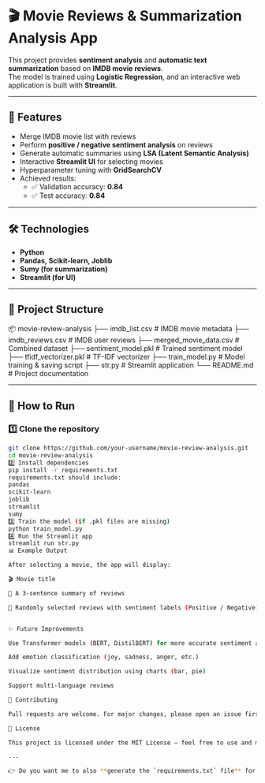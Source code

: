 # 🎬 Movie Reviews & Summarization Analysis App  

This project provides **sentiment analysis** and **automatic text summarization** based on **IMDB movie reviews**.  
The model is trained using **Logistic Regression**, and an interactive web application is built with **Streamlit**.  

---

## 📌 Features
- Merge IMDB movie list with reviews  
- Perform **positive / negative sentiment analysis** on reviews  
- Generate automatic summaries using **LSA (Latent Semantic Analysis)**  
- Interactive **Streamlit UI** for selecting movies  
- Hyperparameter tuning with **GridSearchCV**  
- Achieved results:  
  - ✅ Validation accuracy: **0.84**  
  - ✅ Test accuracy: **0.84**  

---

## 🛠️ Technologies
- **Python**
- **Pandas, Scikit-learn, Joblib**
- **Sumy (for summarization)**
- **Streamlit (for UI)**

---

## 📂 Project Structure
📦 movie-review-analysis
├── imdb_list.csv # IMDB movie metadata
├── imdb_reviews.csv # IMDB user reviews
├── merged_movie_data.csv # Combined dataset
├── sentiment_model.pkl # Trained sentiment model
├── tfidf_vectorizer.pkl # TF-IDF vectorizer
├── train_model.py # Model training & saving script
├── str.py # Streamlit application
└── README.md # Project documentation


---

## 🚀 How to Run

### 1️⃣ Clone the repository
```bash
git clone https://github.com/your-username/movie-review-analysis.git
cd movie-review-analysis
2️⃣ Install dependencies
pip install -r requirements.txt
requirements.txt should include:
pandas
scikit-learn
joblib
streamlit
sumy
3️⃣ Train the model (if .pkl files are missing)
python train_model.py
4️⃣ Run the Streamlit app
streamlit run str.py
📊 Example Output

After selecting a movie, the app will display:

🎬 Movie title

📝 A 3-sentence summary of reviews

💬 Randomly selected reviews with sentiment labels (Positive / Negative)


✨ Future Improvements

Use Transformer models (BERT, DistilBERT) for more accurate sentiment analysis

Add emotion classification (joy, sadness, anger, etc.)

Visualize sentiment distribution using charts (bar, pie)

Support multi-language reviews

🤝 Contributing

Pull requests are welcome. For major changes, please open an issue first to discuss what you would like to improve.

📄 License

This project is licensed under the MIT License – feel free to use and modify.

---

👉 Do you want me to also **generate the `requirements.txt` file** for you right now so you can upload it along with this README?

